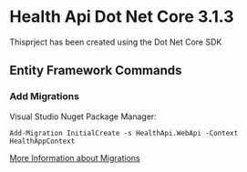# Health Api Dot Net Core 3.1.3

Thisprject has been created using the Dot Net Core SDK

## Entity Framework Commands

### Add Migrations

Visual Studio Nuget Package Manager:

```
Add-Migration InitialCreate -s HealthApi.WebApi -Context HealthAppContext
```

[More Information about Migrations](https://docs.microsoft.com/en-us/ef/core/managing-schemas/migrations/?tabs=dotnet-core-cli)